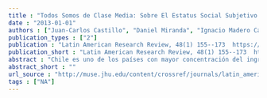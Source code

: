 ```yaml
---
title : "Todos Somos de Clase Media: Sobre El Estatus Social Subjetivo En Chile"
date : "2013-01-01"
authors : ["Juan-Carlos Castillo", "Daniel Miranda", "Ignacio Madero Cabib"]
publication_types : ["2"]
publication : "Latin American Research Review, 48(1) 155--173  https://doi.org/10.1353/lar.2013.0006"
publication_short : "Latin American Research Review, 48(1) 155--173  https://doi.org/10.1353/lar.2013.0006"
abstract : "Chile es uno de los países con mayor concentración del ingreso a nivel mun-dial. Dada la relación entre alta desigualdad económica y patrones de estratificación social, en tal contexto se esperaría una alta dispersión de las percepciones respecto del propio estatus o estatus social subjetivo. Sin embargo, la evidencia internacional señala una marcada tendencia hacia la media del estatus subjetivo, es decir, existirían distorsiones del estatus subjetivo respecto del estatus objetivo. La presente investigación intenta profundizar en este aspecto para el caso de Chile, particularmente en la relación entre estatus socioeconómico, clase social y estatus subjetivo. Los datos a analizar corresponden al módulo de desigualdad económica de la encuesta International Social Survey Programme (ISSP), en su versión del año 2009 para Chile. Los resultados indican una marcada tendencia en la población hacia la media del estatus subjetivo, principalmente de parte de aquellos con mayor estatus objetivo."
abstract_short : ""
url_source : "http://muse.jhu.edu/content/crossref/journals/latin_american_research_review/v048/48.1.castillo.html"
tags : ["NA"]
---
```

